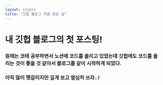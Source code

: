 ```yaml
---
layout: single
title: "깃헙 블로그 처음 만든 날"
---
```


# 내 깃헙 블로그의 첫 포스팅!

### 원래는 코테 공부하면서 노션에 코드를 올리고 있었는데 깃헙에도 코드를 올리는 것이 좋을 것 같아서 블로그를 같이 시작하게 되었다.
### 아직 많이 헷갈리지만 길게 보고 열심히 쓰자..!
